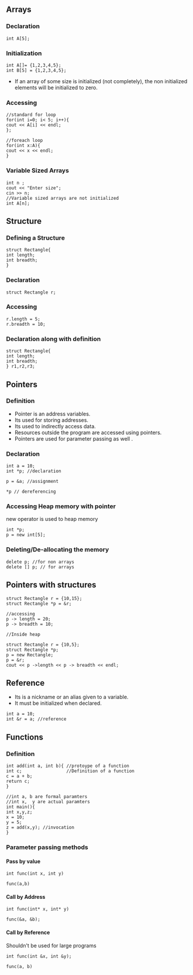 
## Arrays
### Declaration

```
int A[5];
```

### Initialization
```
int A[]= {1,2,3,4,5};
int B[5] = {1,2,3,4,5};
```
* If an array of some size is initialized (not completely), the non initialized elements will be initialized to zero.

### Accessing

```
//standard for loop
for(int i=0; i< 5; i++){
cout << A[i] << endl;
};

//foreach loop
for(int x:A){
cout << x << endl;
}
```

### Variable Sized Arrays

```
int n ;
cout << "Enter size";
cin >> n;
//Variable sized arrays are not initialized
int A[n];
```



## Structure
### Defining a Structure
```
struct Rectangle{
int length;
int breadth;
}
```

### Declaration
```
struct Rectangle r;
```

### Accessing
```
r.length = 5;
r.breadth = 10;
```

### Declaration along with definition

```
struct Rectangle{
int length;
int breadth;
} r1,r2,r3;
```


## Pointers

### Definition
- Pointer is an address variables.
- Its used for storing addresses.
- Its used to indirectly access data.
- Resources outside the program are accessed using pointers. 
- Pointers are used for parameter passing as well . 


### Declaration
```
int a = 10;
int *p; //declaration

p = &a; //assignment

*p // dereferencing
```


### Accessing Heap memory with pointer
new operator is used to heap memory
```
int *p;
p = new int[5];
```

### Deleting/De-allocating the memory
```
delete p; //for non arrays
delete [] p; // for arrays
```

## Pointers with structures
```
struct Rectangle r = {10,15};
struct Rectangle *p = &r;

//accessing 
p -> length = 20;
p -> breadth = 10;

//Inside heap

struct Rectangle r = {10,5};
struct Rectangle *p; 
p = new Rectangle;
p = &r;
cout << p ->length << p -> breadth << endl;

```


## Reference

* Its is a nickname or an alias given to a variable.
* It must be initialized when declared.
```
int a = 10;
int &r = a; //reference 
```


## Functions

### Definition
```
int add(int a, int b){ //protoype of a function
int c;                 //Definition of a function
c = a + b;
return c;
}

//int a, b are formal paramters
//int x,  y are actual paramters
int main(){
int x,y,z;
x = 10;
y = 5;
z = add(x,y); //invocation
}
```

### Parameter passing methods

#### Pass by value
```
int func(int x, int y)

func(a,b)
```

#### Call by Address
```
int func(int* x, int* y)

func(&a, &b);
```

#### Call by Reference
Shouldn't be used for large programs

```
int func(int &x, int &y);

func(a, b)
```

